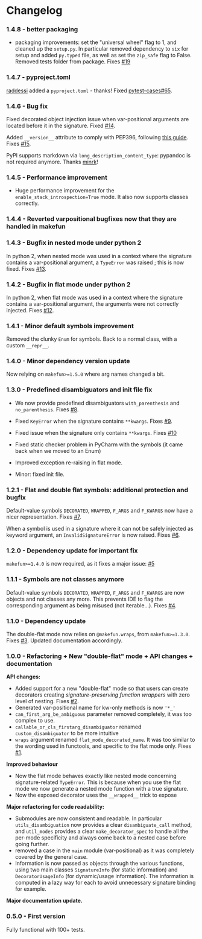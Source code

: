 # Changelog

### 1.4.8 - better packaging

 - packaging improvements: set the "universal wheel" flag to 1, and cleaned up the `setup.py`. In particular removed dependency to `six` for setup and added `py.typed` file, as well as set the `zip_safe` flag to False. Removed tests folder from package. Fixes [#19](https://github.com/smarie/python-decopatch/issues/19)

### 1.4.7 - pyproject.toml

[raddessi](https://github.com/raddessi) added a `pyproject.toml` - thanks! Fixed [pytest-cases#65](https://github.com/smarie/python-pytest-cases/issues/65).

### 1.4.6 - Bug fix

Fixed decorated object injection issue when var-positional arguments are located before it in the signature. Fixed [#14](https://github.com/smarie/python-decopatch/issues/14).

Added `__version__` attribute to comply with PEP396, following [this guide](https://smarie.github.io/python-getversion/#package-versioning-best-practices). Fixes [#15](https://github.com/smarie/python-decopatch/issues/15).

PyPI supports markdown via `long_description_content_type`: pypandoc is not required anymore. Thanks [minrk](https://github.com/smarie/python-makefun/pull/44)! 

### 1.4.5 - Performance improvement

 * Huge performance improvement for the `enable_stack_introspection=True` mode. It also now supports classes correctly.

### 1.4.4 - Reverted varpositional bugfixes now that they are handled in makefun

### 1.4.3 - Bugfix in nested mode under python 2

In python 2, when nested mode was used in a context where the signature contains a var-positional argument, a `TypeError` was raised ; this is now fixed. Fixes [#13](https://github.com/smarie/python-decopatch/issues/13).

### 1.4.2 - Bugfix in flat mode under python 2

In python 2, when flat mode was used in a context where the signature contains a var-positional argument, the arguments were not correctly injected. Fixes [#12](https://github.com/smarie/python-decopatch/issues/12).

### 1.4.1 - Minor default symbols improvement

Removed the clunky `Enum` for symbols. Back to a normal class, with a custom `__repr__`.

### 1.4.0 - Minor dependency version update

Now relying on `makefun>=1.5.0` where arg names changed a bit.

### 1.3.0 - Predefined disambiguators and init file fix

 - We now provide predefined disambiguators `with_parenthesis` and `no_parenthesis`. Fixes [#8](https://github.com/smarie/python-decopatch/issues/8).

 - Fixed `KeyError` when the signature contains `**kwargs`. Fixes [#9](https://github.com/smarie/python-decopatch/issues/9).

 - Fixed issue when the signature only contains `**kwargs`. Fixes [#10](https://github.com/smarie/python-decopatch/issues/10)

 - Fixed static checker problem in PyCharm with the symbols (it came back when we moved to an Enum)

 - Improved exception re-raising in flat mode.

 - Minor: fixed init file.

### 1.2.1 - Flat and double flat symbols: additional protection and bugfix

Default-value symbols `DECORATED`, `WRAPPED`, `F_ARGS` and `F_KWARGS` now have a nicer representation. Fixes [#7](https://github.com/smarie/python-decopatch/issues/7).

When a symbol is used in a signature where it can not be safely injected as keyword argument, an `InvalidSignatureError` is now raised. Fixes [#6](https://github.com/smarie/python-decopatch/issues/6).

### 1.2.0 - Dependency update for important fix

`makefun>=1.4.0` is now required, as it fixes a major issue: [#5](https://github.com/smarie/python-decopatch/issues/5)

### 1.1.1 - Symbols are not classes anymore

Default-value symbols `DECORATED`, `WRAPPED`, `F_ARGS` and `F_KWARGS` are now objects and not classes any more. This prevents IDE to flag the corresponding argument as being misused (not iterable...). Fixes [#4](https://github.com/smarie/python-decopatch/issues/4).

### 1.1.0 - Dependency update

The double-flat mode now relies on `@makefun.wraps`, from `makefun>=1.3.0`. Fixes [#3](https://github.com/smarie/python-decopatch/issues/3).
Updated documentation accordingly.

### 1.0.0 - Refactoring + New "double-flat" mode + API changes + documentation

**API changes:**

 - Added support for a new "double-flat" mode so that users can create decorators creating *signature-preserving function wrappers* with zero level of nesting. Fixes [#2](https://github.com/smarie/python-decopatch/issues/2).
 - Generated var-positional name for kw-only methods is now `'*_'`
 - `can_first_arg_be_ambiguous` parameter removed completely, it was too complex to use.
 - `callable_or_cls_firstarg_disambiguator` renamed `custom_disambiguator` to be more intuitive
 - `wraps` argument renamed `flat_mode_decorated_name`. It was too similar to the wording used in functools, and specific to the flat mode only. Fixes [#1](https://github.com/smarie/python-decopatch/issues/1).

**Improved behaviour**

 - Now the flat mode behaves exactly like nested mode concerning signature-related `TypeError`. This is because when you use the flat mode we now generate a nested mode function with a true signature.
 - Now the exposed decorator uses the `__wrapped__` trick to expose 

**Major refactoring for code readability:**
 
 - Submodules are now consistent and readable. In particular `utils_disambiguation` now provides a clear `disambiguate_call` method, and `util_modes` provides a clear `make_decorator_spec` to handle all the per-mode specificity and always come back to a nested case before going further.
 - removed a case in the `main` module (var-positional) as it was completely covered by the general case.
 - Information is now passed as objects through the various functions, using two main classes `SignatureInfo` (for static information) and `DecoratorUsageInfo` (for dynamic/usage information). The information is computed in a lazy way for each to avoid unnecessary signature binding for example.

**Major documentation update.**

### 0.5.0 - First version

Fully functional with 100+ tests.
